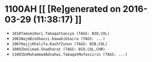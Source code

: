 # 1100AH [[ [Re]generated on 2016-03-29 (11:38:17) ]]

* `1010TamimiDari.TabaqatSaniya (TAGS: BIO,COL)`
* `1061NajmDinGhazzi.KawakibSaira (TAGS: ...)`
* `1067HajjiKhalifa.KashfZunun (TAGS: BIB,COL)`
* `1089IbnCimad.Shadharat (TAGS: BIO,COL,CHR)`
* `1100IbnMuhammadAdnahwi.TabaqatMufassirin (TAGS: ...)`

